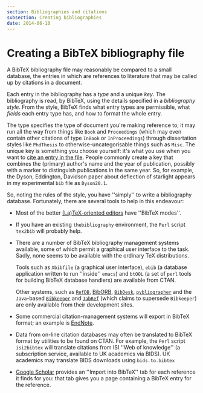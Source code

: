 ```yaml
---
section: Bibliographies and citations
subsection: Creating bibliographies
date: 2014-06-10
---
```


# Creating a BibTeX bibliography file

A BibTeX bibliography file may reasonably be compared to a small
database, the entries in which are references to literature that may
be called up by citations in a document.

Each entry in the bibliography has a _type_ and a unique
_key_.  The bibliography is read, by BibTeX, using the details
specified in a _bibliography style_.  From the style, BibTeX
finds what entry types are permissible, what _fields_ each entry
type has, and how to format the whole entry.

The type specifies the type of document you're making reference to; it
may run all the way from things like `Book` and
`Proceedings` (which may even contain other citations
of type `InBook` or  `InProceedings`)
through dissertation styles like  `PhdThesis` to
otherwise-uncategorisable things such as `Misc`.  The
unique key is something you choose yourself: it's what you use when
you want to [cite an entry in the file](FAQ-usebibtex.md).  People
commonly create a key that combines the (primary) author's name and
the year of publication, possibly with a marker to distinguish
publications in the same year.  So, for example, the Dyson, Eddington,
Davidson paper about deflection of starlight appears in my
experimental `bib` file as `Dyson20.1`.

So, noting the rules of the style, you have ''simply'' to write a
bibliography database.  Fortunately, there are several tools to help
in this endeavour:
  

-  Most of the better [(La)TeX-oriented editors](FAQ-editors.md)
    have ''BibTeX modes''.
-  If you have an existing `thebibliography`
    environment, the `Perl` script `tex2bib` will
    probably help.
-  There are a number of BibTeX bibliography management systems
    available, some of which permit a graphical user interface to the
    task.  Sadly, none seems to be available with the ordinary TeX
    distributions.
  

    Tools such as `Xbibfile` (a graphical user interface),
    `ebib` (a database application written to run ''inside''
    `emacs`) and 
    `btOOL` (a set of `perl` tools for building 
    BibTeX database handlers) are available from CTAN.
  

    Other systems, such as
    [`RefDB`](http://refdb.sourceforge.net/),
    [BibORB](http://www.nongnu.org/biborb),
    [`BibDesk`](http://bibdesk.sourceforge.net/),
    [`pybliographer`](http://pybliographer.org) and the
    `Java`-based
    [`Bibkeeper`](http://freshmeat.net/projects/bibkeeper/)
    and [`JabRef`](http://jabref.sourceforge.net) (which
    claims to supersede `Bibkeeper`)
    are only available from their development sites.
-  Some commercial citation-management systems will export in
    BibTeX format; an example is
    [EndNote](http://www.endnote.com/).
-  Data from on-line citation databases may often be translated to
    BibTeX format by utilities to be found on CTAN.  For
    example, the `Perl` script `isi2bibtex` will
    translate citations from ISI ''Web of knowledge'' (a
    subscription service, available to UK academics via
    BIDS).  UK academics may translate BIDS downloads
    using `bids.to.bibtex`
-  [Google Scholar](http://scholar.google.com) provides an
    ''Import into BibTeX'' tab for each reference it finds for you:
    that tab gives you a page containing a BibTeX entry for the
    reference.

